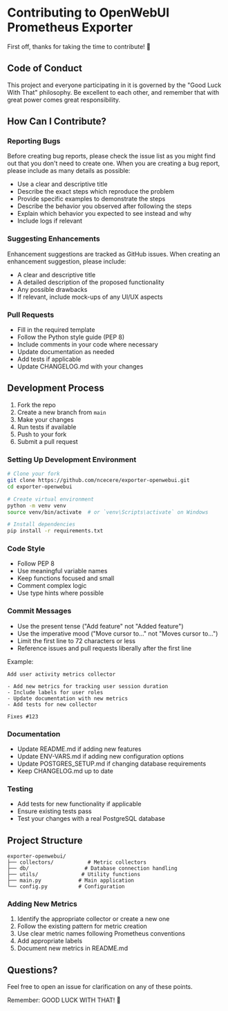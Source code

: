 # Contributing to OpenWebUI Prometheus Exporter

First off, thanks for taking the time to contribute! 🎉

## Code of Conduct

This project and everyone participating in it is governed by the "Good Luck With That" philosophy. Be excellent to each other, and remember that with great power comes great responsibility.

## How Can I Contribute?

### Reporting Bugs

Before creating bug reports, please check the issue list as you might find out that you don't need to create one. When you are creating a bug report, please include as many details as possible:

* Use a clear and descriptive title
* Describe the exact steps which reproduce the problem
* Provide specific examples to demonstrate the steps
* Describe the behavior you observed after following the steps
* Explain which behavior you expected to see instead and why
* Include logs if relevant

### Suggesting Enhancements

Enhancement suggestions are tracked as GitHub issues. When creating an enhancement suggestion, please include:

* A clear and descriptive title
* A detailed description of the proposed functionality
* Any possible drawbacks
* If relevant, include mock-ups of any UI/UX aspects

### Pull Requests

* Fill in the required template
* Follow the Python style guide (PEP 8)
* Include comments in your code where necessary
* Update documentation as needed
* Add tests if applicable
* Update CHANGELOG.md with your changes

## Development Process

1. Fork the repo
2. Create a new branch from `main`
3. Make your changes
4. Run tests if available
5. Push to your fork
6. Submit a pull request

### Setting Up Development Environment

```bash
# Clone your fork
git clone https://github.com/ncecere/exporter-openwebui.git
cd exporter-openwebui

# Create virtual environment
python -m venv venv
source venv/bin/activate  # or `venv\Scripts\activate` on Windows

# Install dependencies
pip install -r requirements.txt
```

### Code Style

* Follow PEP 8
* Use meaningful variable names
* Keep functions focused and small
* Comment complex logic
* Use type hints where possible

### Commit Messages

* Use the present tense ("Add feature" not "Added feature")
* Use the imperative mood ("Move cursor to..." not "Moves cursor to...")
* Limit the first line to 72 characters or less
* Reference issues and pull requests liberally after the first line

Example:
```
Add user activity metrics collector

- Add new metrics for tracking user session duration
- Include labels for user roles
- Update documentation with new metrics
- Add tests for new collector

Fixes #123
```

### Documentation

* Update README.md if adding new features
* Update ENV-VARS.md if adding new configuration options
* Update POSTGRES_SETUP.md if changing database requirements
* Keep CHANGELOG.md up to date

### Testing

* Add tests for new functionality if applicable
* Ensure existing tests pass
* Test your changes with a real PostgreSQL database

## Project Structure

```
exporter-openwebui/
├── collectors/           # Metric collectors
├── db/                  # Database connection handling
├── utils/              # Utility functions
├── main.py            # Main application
└── config.py          # Configuration
```

### Adding New Metrics

1. Identify the appropriate collector or create a new one
2. Follow the existing pattern for metric creation
3. Use clear metric names following Prometheus conventions
4. Add appropriate labels
5. Document new metrics in README.md

## Questions?

Feel free to open an issue for clarification on any of these points.

Remember: GOOD LUCK WITH THAT! 🚀
